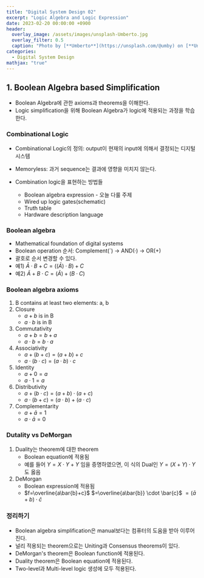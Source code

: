 ```yaml
---
title: "Digital System Design 02"
excerpt: "Logic Algebra and Logic Expression"
date: 2023-02-20 00:00:00 +0900
header:
  overlay_image: /assets/images/unsplash-Umberto.jpg
  overlay_filter: 0.5
  caption: "Photo by [**Umberto**](https://unsplash.com/@umby) on [**Unsplash**](https://unsplash.com/)"
categories:
  - Digital System Design
mathjax: "true"
---
```


## 1. Boolean Algebra based Simplification

- Boolean Algebra에 관한 axioms과 theorems을 이해한다.
- Logic simplification을 위해 Boolean Algebra가 logic에 적용되는 과정을 학습한다.

### Combinational Logic

- Combinational Logic의 정의: output이 현재의 input에 의해서 결정되는 디지털 시스템
- Memoryless: 과거 sequence는 결과에 영향을 미치지 않는다.

- Combination logic을 표현하는 방법들
  - Boolean algebra expression - 오늘 다룰 주제
  - Wired up logic gates(schematic)
  - Truth table
  - Hardware description language

### Boolean algebra

- Mathematical foundation of digital systems
- Boolean operation 순서: Complement(\`) → AND(·) → OR(+)
- 괄호로 순서 변경할 수 있다.
- 예1) $\bar{A}\cdot{B}+{C} = ((\bar{A})\cdot{B})+C$
- 예2) $\bar{A}+{B}\cdot{C} = (\bar{A})+(B\cdot{C})$

### Boolean algebra axioms

1. B contains at least two elements: a, b
2. Closure
   - $a + b$ is in B
   - $a \cdot b$ is in B
3. Commutativity
   - $a + b = b + a$
   - $a \cdot b = b \cdot a$
4. Associativity
   - $a + (b + c) = (a + b) + c$
   - $a \cdot (b \cdot c) = (a \cdot b) \cdot c$
5. Identity
   - $a + 0 = a$
   - $a \cdot 1 = a$
6. Distributivity
   - $a + (b \cdot c) = (a + b) \cdot (a + c)$
   - $a \cdot (b + c) = (a \cdot b) + (a \cdot c)$
7. Complementarity
   - $a + \bar{a} = 1$
   - $a \cdot \bar{a} = 0$

### Dutality vs DeMorgan

1. Duality는 theorem에 대한 theorem
   - Boolean equation에 적용됨
   - 예를 들어 $Y=X \cdot Y + Y$ 임을 증명하였으면, 이 식의 Dual인 $Y=(X + Y) \cdot Y$도 옳음
2. DeMorgan
   - Boolean expression에 적용됨
   - $f=\overline{a\bar{b}+c}$ $=\overline{a\bar{b}} \cdot \bar{c}$ $=(\bar{a}+b)\cdot \bar{c}$

### 정리하기

- Boolean algebra simplification은 manual보다는 컴퓨터의 도움을 받아 이루어진다.
- 널리 적용되는 theorem으로는 Uniting과 Consensus theorems이 있다.
- DeMorgan's theorem은 Boolean function에 적용된다.
- Duality theorem은 Boolean equation에 적용된다.
- Two-level과 Multi-level logic 생성에 모두 적용된다.
